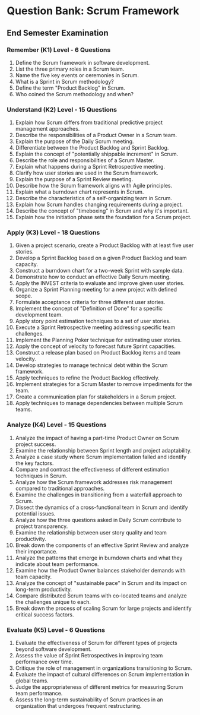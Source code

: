 # Question Bank: Scrum Framework
## End Semester Examination

### Remember (K1) Level - 6 Questions

1. Define the Scrum framework in software development.
2. List the three primary roles in a Scrum team.
3. Name the five key events or ceremonies in Scrum.
4. What is a Sprint in Scrum methodology?
5. Define the term "Product Backlog" in Scrum.
6. Who coined the Scrum methodology and when?

### Understand (K2) Level - 15 Questions

1. Explain how Scrum differs from traditional predictive project management approaches.
2. Describe the responsibilities of a Product Owner in a Scrum team.
3. Explain the purpose of the Daily Scrum meeting.
4. Differentiate between the Product Backlog and Sprint Backlog.
5. Explain the concept of "potentially shippable increment" in Scrum.
6. Describe the role and responsibilities of a Scrum Master.
7. Explain what happens during a Sprint Retrospective meeting.
8. Clarify how user stories are used in the Scrum framework.
9. Explain the purpose of a Sprint Review meeting.
10. Describe how the Scrum framework aligns with Agile principles.
11. Explain what a burndown chart represents in Scrum.
12. Describe the characteristics of a self-organizing team in Scrum.
13. Explain how Scrum handles changing requirements during a project.
14. Describe the concept of "timeboxing" in Scrum and why it's important.
15. Explain how the initiation phase sets the foundation for a Scrum project.

### Apply (K3) Level - 18 Questions

1. Given a project scenario, create a Product Backlog with at least five user stories.
2. Develop a Sprint Backlog based on a given Product Backlog and team capacity.
3. Construct a burndown chart for a two-week Sprint with sample data.
4. Demonstrate how to conduct an effective Daily Scrum meeting.
5. Apply the INVEST criteria to evaluate and improve given user stories.
6. Organize a Sprint Planning meeting for a new project with defined scope.
7. Formulate acceptance criteria for three different user stories.
8. Implement the concept of "Definition of Done" for a specific development team.
9. Apply story point estimation techniques to a set of user stories.
10. Execute a Sprint Retrospective meeting addressing specific team challenges.
11. Implement the Planning Poker technique for estimating user stories.
12. Apply the concept of velocity to forecast future Sprint capacities.
13. Construct a release plan based on Product Backlog items and team velocity.
14. Develop strategies to manage technical debt within the Scrum framework.
15. Apply techniques to refine the Product Backlog effectively.
16. Implement strategies for a Scrum Master to remove impediments for the team.
17. Create a communication plan for stakeholders in a Scrum project.
18. Apply techniques to manage dependencies between multiple Scrum teams.

### Analyze (K4) Level - 15 Questions

1. Analyze the impact of having a part-time Product Owner on Scrum project success.
2. Examine the relationship between Sprint length and project adaptability.
3. Analyze a case study where Scrum implementation failed and identify the key factors.
4. Compare and contrast the effectiveness of different estimation techniques in Scrum.
5. Analyze how the Scrum framework addresses risk management compared to traditional approaches.
6. Examine the challenges in transitioning from a waterfall approach to Scrum.
7. Dissect the dynamics of a cross-functional team in Scrum and identify potential issues.
8. Analyze how the three questions asked in Daily Scrum contribute to project transparency.
9. Examine the relationship between user story quality and team productivity.
10. Break down the components of an effective Sprint Review and analyze their importance.
11. Analyze the patterns that emerge in burndown charts and what they indicate about team performance.
12. Examine how the Product Owner balances stakeholder demands with team capacity.
13. Analyze the concept of "sustainable pace" in Scrum and its impact on long-term productivity.
14. Compare distributed Scrum teams with co-located teams and analyze the challenges unique to each.
15. Break down the process of scaling Scrum for large projects and identify critical success factors.

### Evaluate (K5) Level - 6 Questions

1. Evaluate the effectiveness of Scrum for different types of projects beyond software development.
2. Assess the value of Sprint Retrospectives in improving team performance over time.
3. Critique the role of management in organizations transitioning to Scrum.
4. Evaluate the impact of cultural differences on Scrum implementation in global teams.
5. Judge the appropriateness of different metrics for measuring Scrum team performance.
6. Assess the long-term sustainability of Scrum practices in an organization that undergoes frequent restructuring.
